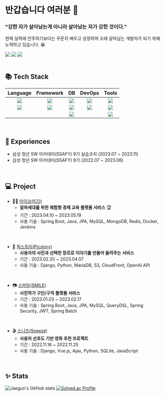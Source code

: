 # 반갑습니다 여러분 👋
 
### **"강한 자가 살아남는게 아니라 살아남는 자가 강한 것이다."**

현재 실력에 안주하기보다는 꾸준히 배우고 성장하여 오래 살아남는 개발자가 되기 위해 노력하고 있습니다. 😁

<div>
  <span><a href="https://velog.io/@rungoat"><img src="https://img.shields.io/badge/velog-20C997?style=flat-square&logo=velog&logoColor=white"></a>
</span> <span><a href="https://shocking-feeling-98b.notion.site/d551f26d282b4cacb872fa90211058ce?pvs=4"><img src="https://img.shields.io/badge/Portfolio-000000?style=flat-square&logo=notion&logoColor=white"></a></span> <span><img src="https://img.shields.io/badge/sjk1052005@gmail.com-EA4335?style=flat-square&logo=gmail&logoColor=white"></span>
</div>

<br>

## 📚 Tech Stack
| Language | Framework | DB | DevOps | Tools |
| :-----: | :-----: | :-----: | :-----: | :-----: |
| <img src="https://img.shields.io/badge/JAVA-007396?style=for-the-badge&logo=JAVA&logoColor=white"> | <img src="https://img.shields.io/badge/springboot-6DB33F?style=for-the-badge&logo=springboot&logoColor=white"> | <img src="https://img.shields.io/badge/MySQl-4479A1?style=for-the-badge&logo=MySQL&logoColor=white"> | <img src="https://img.shields.io/badge/Docker-2496ED?style=for-the-badge&logo=Docker&logoColor=white"> | <img src="https://img.shields.io/badge/SourceTree-0052CC?style=for-the-badge&logo=SourceTree&logoColor=white"> |
| <img src="https://img.shields.io/badge/Python-3776AB?style=for-the-badge&logo=Python&logoColor=white"> | <img src="https://img.shields.io/badge/Django-092E20?style=for-the-badge&logo=Django&logoColor=white"> | <img src="https://img.shields.io/badge/MongoDB-47A248?style=for-the-badge&logo=MongoDB&logoColor=white"> | <img src="https://img.shields.io/badge/Jenkins-D24939?style=for-the-badge&logo=Jenkins&logoColor=white"> | <img src="https://img.shields.io/badge/Jira-0052CC?style=for-the-badge&logo=Jira&logoColor=white"> |
|  |  | <img src="https://img.shields.io/badge/Redis-DC382D?style=for-the-badge&logo=Redis&logoColor=white"> |  | <img src="https://img.shields.io/badge/Notion-000000?style=for-the-badge&logo=Notion&logoColor=white"> |

<br>

## 📑 Experiences
- 삼성 청년 SW 아카데미(SSAFY) 9기 실습코치 (2023.07 ~ 2023.11)
- 삼성 청년 SW 아카데미(SSAFY) 8기 (2022.07 ~ 2023.06)

<br>

## 💻 Project
- 👨‍🏫 <a href="https://github.com/ico-d103/ico">아이코(ICO)</a>
  - **알파세대를 위한 체험형 경제 교육 플랫폼 서비스** 🏆
  - 기간 : 2023.04.10 ~ 2023.05.19
  - 사용 기술 : Spring Boot, Java, JPA, MySQL, MongoDB, Redis, Docker, Jenkins
 <br>
 
- 📝 <a href="https://github.com/RUNGOAT/Picstory">픽스토리(Picstory)</a>
  - **사용자의 사진과 선택한 장르로 이야기를 만들어 들려주는 서비스**
  - 기간 : 2023.02.20 ~ 2023.04.07
  - 사용 기술 : Django, Python, MariaDB, S3, CloudFront, OpenAI API
 <br>
 
- 📷 <a href="https://github.com/SMILE-SSAFY/SMILE-Server">스마일(SMILE)</a>
  - **사진작가 구인/구직 플랫폼 서비스**
  - 기간 : 2023.01.03 ~ 2023.02.17
  - 사용 기술 : Spring Boot, Java, JPA, MySQL, QueryDSL, Spring Security, JWT, Spring Batch
 <br>
 
- 🎬 <a href="https://github.com/RUNGOAT/Final-moviePJT-Sneeze">스니즈(Sneeze)</a>
  - **사용자 선호도 기반 영화 추천 프로젝트**
  - 기간 : 2022.11.16 ~ 2022.11.25
  - 사용 기술 : Django, Vue.js, Ajax, Python, SQLite, JavaScript

<br>

## ✨ Stats
<p align="center"> 
  
  ![Jaegun's GitHub stats](https://github-readme-stats.vercel.app/api?username=RUNGOAT&show_icons=true&theme=swift)
  [![Solved.ac Profile](http://mazassumnida.wtf/api/v2/generate_badge?boj=sjk1062005)](https://solved.ac/sjk1062005/)

</p>

<br>

<!--
**RUNGOAT/RUNGOAT** is a ✨ _special_ ✨ repository because its `README.md` (this file) appears on your GitHub profile.

Here are some ideas to get you started:

- 🔭 I’m currently working on ...
- 🌱 I’m currently learning ...
- 👯 I’m looking to collaborate on ...
- 🤔 I’m looking for help with ...
- 💬 Ask me about ...
- 📫 How to reach me: ...
- 😄 Pronouns: ...
- ⚡ Fun fact: ...
-->
